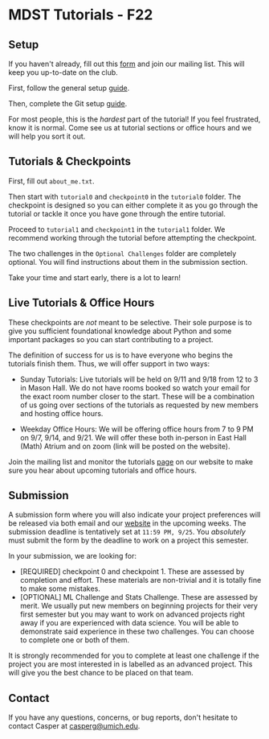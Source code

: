 # MDST Tutorials - F22

## Setup

If you haven't already, fill out this [form](https://docs.google.com/forms/d/e/1FAIpQLSejP37JodiO97Kf5hL7Hr-KfC8fbaeyEgdg-342Tf9bIzrmmA/viewform) and join our mailing list. This will keep you up-to-date on the club.

First, follow the general setup [guide](https://docs.google.com/document/d/17AOCdbztv6G0t5cha2_9buWi-MrCUS0vN20rbpKg-GI/edit?usp=sharing). 

Then, complete the Git setup [guide](https://docs.google.com/document/d/1CxWm1qlnw_Q9UDuDOT-Iakxpr3tHsh3TaVTGBKV9po8/edit?usp=sharing). 

For most people, this is the *hardest* part of the tutorial! If you feel frustrated, know it is normal. Come see us at tutorial sections or office hours and we will help you sort it out.

## Tutorials & Checkpoints 

First, fill out `about_me.txt`.

Then start with `tutorial0` and `checkpoint0` in the `tutorial0` folder. The checkpoint is designed so you can either complete it as you go through the tutorial or tackle it once you have gone through the entire tutorial. 

Proceed to `tutorial1` and `checkpoint1` in the `tutorial1` folder. We recommend working through the tutorial before attempting the checkpoint. 

The two challenges in the `Optional Challenges` folder are completely optional. You will find instructions about them in the submission section.

Take your time and start early, there is a lot to learn!

## Live Tutorials & Office Hours

These checkpoints are *not* meant to be selective. Their sole purpose is to give you sufficient foundational knowledge about Python and some important packages so you can start contributing to a project. 

The definition of success for us is to have everyone who begins the tutorials finish them. Thus, we will offer support in two ways:

- Sunday Tutorials: Live tutorials will be held on 9/11 and 9/18 from 12 to 3 in Mason Hall. We do not have rooms booked so watch your email for the exact room number closer to the start. These will be a combination of us going over sections of the tutorials as requested by new members and hosting office hours. 

- Weekday Office Hours: We will be offering office hours from 7 to 9 PM on 9/7, 9/14, and 9/21. We will offer these both in-person in East Hall (Math) Atrium and on zoom (link will be posted on the website). 

Join the mailing list and monitor the tutorials [page](https://www.mdst.club/tutorials) on our website to make sure you hear about upcoming tutorials and office hours.

## Submission

A submission form where you will also indicate your project preferences will be released via both email and our [website](mdst.club) in the upcoming weeks. The submission deadline is tentatively set at `11:59 PM, 9/25`. You *absolutely* must submit the form by the deadline to work on a project this semester.

In your submission, we are looking for:
- [REQUIRED] checkpoint 0 and checkpoint 1. These are assessed by completion and effort. These materials are non-trivial and it is totally fine to make some mistakes.
- [OPTIONAL] ML Challenge and Stats Challenge. These are assessed by merit. We usually put new members on beginning projects for their very first semester but you may want to work on advanced projects right away if you are experienced with data science. You will be able to demonstrate said experience in these two challenges. You can choose to complete one or both of them.

It is strongly recommended for you to complete at least one challenge if the project you are most interested in is labelled as an advanced project. This will give you the best chance to be placed on that team. 

## Contact
If you have any questions, concerns, or bug reports, don't hesitate to contact Casper at casperg@umich.edu. 
